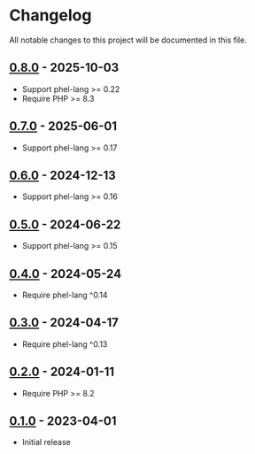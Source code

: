 # Changelog

All notable changes to this project will be documented in this file.

## [0.8.0](https://github.com/phel-lang/phel-lang/compare/v0.7.0...v0.8.0) - 2025-10-03

* Support phel-lang >= 0.22
* Require PHP >= 8.3

## [0.7.0](https://github.com/phel-lang/phel-lang/compare/v0.6.0...v0.7.0) - 2025-06-01

* Support phel-lang >= 0.17

## [0.6.0](https://github.com/phel-lang/phel-lang/compare/v0.5.0...v0.6.0) - 2024-12-13

* Support phel-lang >= 0.16

## [0.5.0](https://github.com/phel-lang/phel-lang/compare/v0.4.0...v0.5.0) - 2024-06-22

* Support phel-lang >= 0.15

## [0.4.0](https://github.com/phel-lang/phel-lang/compare/v0.3.0...v0.4.0) - 2024-05-24

* Require phel-lang ^0.14

## [0.3.0](https://github.com/phel-lang/phel-lang/compare/v0.2.0...v0.3.0) - 2024-04-17

* Require phel-lang ^0.13

## [0.2.0](https://github.com/phel-lang/phel-lang/compare/v0.1.0...v0.2.0) - 2024-01-11

* Require PHP >= 8.2

## [0.1.0](https://github.com/phel-lang/router/releases/tag/v0.1.0) - 2023-04-01

* Initial release